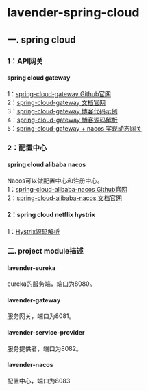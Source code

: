 # lavender-spring-cloud

## 一. spring cloud
### 1：API网关
#### spring cloud gateway
1：[spring-cloud-gateway Github官网](https://github.com/spring-cloud/spring-cloud-gateway)  
2：[spring-cloud-gateway 文档官网](https://docs.spring.io/spring-cloud-gateway/docs/2.2.5.RELEASE/reference/html/#gateway-starter)  
3：[spring-cloud-gateway 博客代码示例](https://www.fangzhipeng.com/springcloud/2018/11/06/sc-f-gateway1.html)  
4：[spring-cloud-gateway 博客源码解析](http://www.iocoder.cn/categories/Spring-Cloud-Gateway/?vip)  
5：[spring-cloud-gateway + nacos 实现动态网关](https://my.oschina.net/zlt2000/blog/3120077)

### 2：配置中心
#### spring cloud alibaba nacos
Nacos可以做配置中心和注册中心。    
1：[spring-cloud-alibaba-nacos Github官网](https://github.com/alibaba/nacos)  
2：[spring-cloud-alibaba-nacos 文档官网](https://nacos.io/zh-cn/docs/what-is-nacos.html)    

#### 2：spring cloud netflix hystrix
1：[Hystrix源码解析](http://www.iocoder.cn/categories/Hystrix/?self)

### 二. project module描述
#### lavender-eureka
eureka的服务端，端口为8080。

#### lavender-gateway
服务网关，端口为8081。

#### lavender-service-provider
服务提供者，端口为8082。

#### lavender-nacos
配置中心，端口为8083